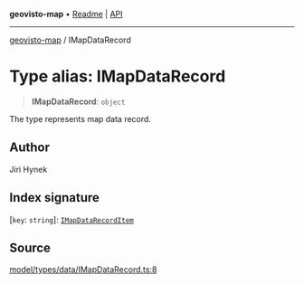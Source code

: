**geovisto-map** • [Readme](../README.md) \| [API](../globals.md)

***

[geovisto-map](../README.md) / IMapDataRecord

# Type alias: IMapDataRecord

> **IMapDataRecord**: `object`

The type represents map data record.

## Author

Jiri Hynek

## Index signature

 \[`key`: `string`\]: [`IMapDataRecordItem`](IMapDataRecordItem.md)

## Source

[model/types/data/IMapDataRecord.ts:8](https://github.com/geovisto/geovisto-map/blob/5ee2cb5d45c19062fc8fc6beefa2848c076518b6/src/model/types/data/IMapDataRecord.ts#L8)

